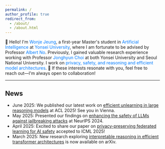 ```yaml
---
permalink: /
author_profile: true
redirect_from: 
  - /about/
  - /about.html
---
```


<style>
  /* 필요한 다른 CSS 스타일이 있다면 여기에 추가하세요 */

  .blue-text {
    color: #007bff; /* 원하는 파란색 Hex Code로 변경 가능 */
  }
</style>

👋 Hello! I'm <span class="blue-text">Wonje Jeung</span>, a first-year Master's student in <span class="blue-text">Artificial Intelligence</span> at <span class="blue-text">Yonsei University</span>, where I am fortunate to be advised by Professor <span class="blue-text">Albert No</span>.
Previously, I gained valuable research experience working with Professor <span class="blue-text">Jonghyun Choi</span> at both Yonsei University and Seoul National University. I work on <span class="blue-text">privacy, safety, and reasoning and efficient model architectures</span>. 🤝 If these interests resonate with you, feel free to reach out—I'm always open to collaboration!

<hr>
<h2>News</h2>
<ul>
  <li>June 2025: We published our latest work on <a href="#">efficient unlearning in large reasoning models</a> at ACL 2025! See you in Vienna.</li>
  <li>May 2025: Presented our findings on <a href="#">enhancing the safety of LLMs against jailbreaking attacks</a> at NeurIPS 2024.</li>
  <li>April 2025: Excited to share our paper on <a href="#">privacy-preserving federated learning for AI safety</a> accepted to ICML 2025!</li>
  <li>March 2025: New research exploring <a href="#">interpretable reasoning in efficient transformer architectures</a> is now available on arXiv.</li>
</ul>